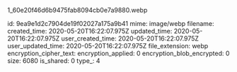 1_60e20f46d6b9475fab8094cb0e7a9880.webp

id: 9ea9e1d2c7904de19f02027a175a9b41
mime: image/webp
filename: 
created_time: 2020-05-20T16:22:07.975Z
updated_time: 2020-05-20T16:22:07.975Z
user_created_time: 2020-05-20T16:22:07.975Z
user_updated_time: 2020-05-20T16:22:07.975Z
file_extension: webp
encryption_cipher_text: 
encryption_applied: 0
encryption_blob_encrypted: 0
size: 6080
is_shared: 0
type_: 4